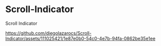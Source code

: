 # Scroll-Indicator
Scroll Indicator


https://github.com/diegolazarocs/Scroll-Indicator/assets/111025421/1e87e0b0-54c0-4e7b-94fa-0862be35e1ee

